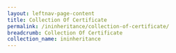 ```yaml
---
layout: leftnav-page-content
title: Collection Of Certificate
permalink: /ininheritance/collection-of-certificate/
breadcrumb: Collection Of Certificate
collection_name: ininheritance
---
```

